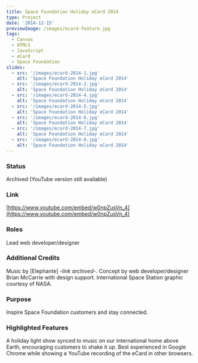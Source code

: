 ```yaml
---
title: Space Foundation Holiday eCard 2014
type: Project
date: '2014-12-15'
previewImage: /images/ecard-feature.jpg
tags:
  - Canvas
  - HTML5
  - JavaScript
  - eCard
  - Space Foundation
slides:
  - src: '/images/ecard-2014-1.jpg'
    alt: 'Space Foundation Holiday eCard 2014'
  - src: '/images/ecard-2014-2.jpg'
    alt: 'Space Foundation Holiday eCard 2014'
  - src: '/images/ecard-2014-4.jpg'
    alt: 'Space Foundation Holiday eCard 2014'
  - src: '/images/ecard-2014-5.jpg'
    alt: 'Space Foundation Holiday eCard 2014'
  - src: '/images/ecard-2014-6.jpg'
    alt: 'Space Foundation Holiday eCard 2014'
  - src: '/images/ecard-2014-7.jpg'
    alt: 'Space Foundation Holiday eCard 2014'
  - src: '/images/ecard-2014-8.jpg'
    alt: 'Space Foundation Holiday eCard 2014'
---
```


### Status

Archived (YouTube version still available)

### Link

[https://www.youtube.com/embed/w0npZusVn_4](https://www.youtube.com/embed/w0npZusVn_4)

### Roles

Lead web developer/designer

### Additional Credits

Music by [Elephante] *-link archived-*. Concept by web developer/designer Brian McCarrie with design support. International Space Station graphic courtesy of NASA.

### Purpose

Inspire Space Foundation customers and stay connected.

### Highlighted Features

A holiday light show synced to music on our international home above Earth, encouraging customers to shake it up. Best experienced in Google Chrome while showing a YouTube recording of the eCard in other browsers.

